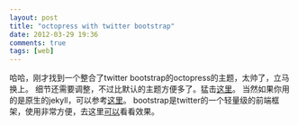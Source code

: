 ```yaml
---
layout: post
title: "octopress with twitter bootstrap"
date: 2012-03-29 19:36
comments: true
tags: [web]
---
```


哈哈，刚才找到一个整合了twitter bootstrap的octopress的主题，太帅了，立马换上。
细节还需要调整，不过比默认的主题方便多了。猛击[这里][bs]。
当然如果你用的是原生的jekyll，可以参考[这里][bs2]。
bootstrap是twitter的一个轻量级的前端框架，使用非常方便，去这里[可以][bs3]看看效果。



[bs]: https://github.com/bkutil/bootstrap-theme
[bs2]: http://brizzled.clapper.org/blog/2012/03/05/using-twitter-bootstrap-with-jekyll/
[bs3]: http://twitter.github.com/bootstrap/index.html
